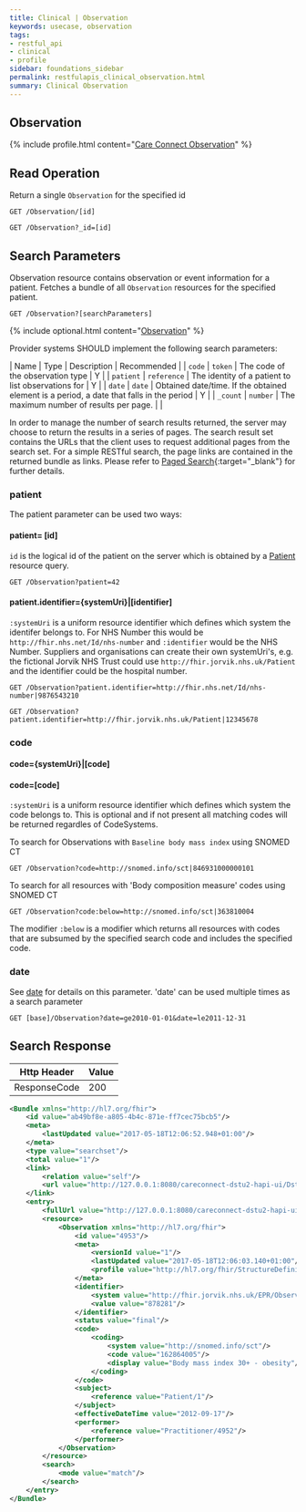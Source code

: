 ```yaml
---
title: Clinical | Observation
keywords: usecase, observation
tags:
- restful_api
- clinical
- profile
sidebar: foundations_sidebar
permalink: restfulapis_clinical_observation.html
summary: Clinical Observation
---
```


## Observation ##

{% include profile.html content="[Care Connect Observation](http://www.interopen.org/candidate-profiles/care-connect/CareConnect-Observation-1.html)" %}

## Read Operation ##

Return a single `Observation` for the specified id

```http
GET /Observation/[id]
```

```http
GET /Observation?_id=[id]
```


## Search Parameters ##

Observation resource contains observation or event information for a patient. Fetches a bundle of all `Observation` resources for the specified patient.

```http
GET /Observation?[searchParameters]
```

{% include optional.html content="[Observation](https://www.hl7.org/fhir/DSTU2/observation.html#search)" %}

Provider systems SHOULD implement the following search parameters:

| Name | Type | Description | Recommended |
| `code` | `token` | The code of the observation type | Y |
| `patient` | `reference` | The identity of a patient to list observations for | Y |
| `date` | `date` | Obtained date/time. If the obtained element is a period, a date that falls in the period | Y |
| `_count` | `number` | The maximum number of results per page. |  |

In order to manage the number of search results returned, the server may choose to return the results in a series of pages. The search result set contains the URLs that the client uses to request additional pages from the search set. For a simple RESTful search, the page links are contained in the returned bundle as links. Please refer to [Paged Search](https://www.hl7.org/fhir/DSTU2/search.html#count){:target="_blank"} for further details.

### patient ###

The patient parameter can be used two ways:

#### patient= [id] ####

`id` is the logical id of the patient on the server which is obtained by a [Patient ](restfulapis_identification_patient.html) resource query.

```http
GET /Observation?patient=42
```

#### patient.identifier={systemUri}|[identifier] ####

`:systemUri` is a uniform resource identifier which defines which system the identifer belongs to. For NHS Number this would be `http://fhir.nhs.net/Id/nhs-number` and `:identifier` would be the NHS Number. Suppliers and organisations can create their own systemUri's, e.g. the fictional Jorvik NHS Trust could use `http://fhir.jorvik.nhs.uk/Patient` and the identifier could be the hospital number.

```http
GET /Observation?patient.identifier=http://fhir.nhs.net/Id/nhs-number|9876543210
```

```http
GET /Observation?patient.identifier=http://fhir.jorvik.nhs.uk/Patient|12345678
```

### code ###

#### code={systemUri}|[code] ####

#### code=[code] ####

`:systemUri` is a uniform resource identifier which defines which system the code belongs to. This is optional and if not present all matching codes will be returned regardles of CodeSystems. 

To search for Observations with `Baseline body mass index` using SNOMED CT

```http
GET /Observation?code=http://snomed.info/sct|846931000000101
```

To search for all resources with 'Body composition measure' codes using SNOMED CT 

```http
GET /Observation?code:below=http://snomed.info/sct|363810004
```

The modifier `:below` is a modifier which returns all resources with codes that are subsumed by the specified search code and includes the specified code. 

### date ###

See [date](https://www.hl7.org/fhir/DSTU2/search.html#date) for details on this parameter. 'date' can be used multiple times as a search parameter 

```http
GET [base]/Observation?date=ge2010-01-01&date=le2011-12-31
```

## Search Response ##

| Http Header | Value |
|-----------------|---------|
| ResponseCode | 200 |


```xml
<Bundle xmlns="http://hl7.org/fhir">
    <id value="ab49bf8e-a805-4b4c-871e-ff7cec75bcb5"/>
    <meta>
        <lastUpdated value="2017-05-18T12:06:52.948+01:00"/>
    </meta>
    <type value="searchset"/>
    <total value="1"/>
    <link>
        <relation value="self"/>
        <url value="http://127.0.0.1:8080/careconnect-dstu2-hapi-ui/Dstu2/Observation?patient=1"/>
    </link>
    <entry>
        <fullUrl value="http://127.0.0.1:8080/careconnect-dstu2-hapi-ui/Dstu2/Observation/4953"/>
        <resource>
            <Observation xmlns="http://hl7.org/fhir">
                <id value="4953"/>
                <meta>
                    <versionId value="1"/>
                    <lastUpdated value="2017-05-18T12:06:03.140+01:00"/>
                    <profile value="http://hl7.org/fhir/StructureDefinition/careconnect-observation-1"/>
                </meta>
                <identifier>
                    <system value="http://fhir.jorvik.nhs.uk/EPR/Observation"/>
                    <value value="878281"/>
                </identifier>
                <status value="final"/>
                <code>
                    <coding>
                        <system value="http://snomed.info/sct"/>
                        <code value="162864005"/>
                        <display value="Body mass index 30+ - obesity"/>
                    </coding>
                </code>
                <subject>
                    <reference value="Patient/1"/>
                </subject>
                <effectiveDateTime value="2012-09-17"/>
                <performer>
                    <reference value="Practitioner/4952"/>
                </performer>
            </Observation>
        </resource>
        <search>
            <mode value="match"/>
        </search>
    </entry>
</Bundle>
```
